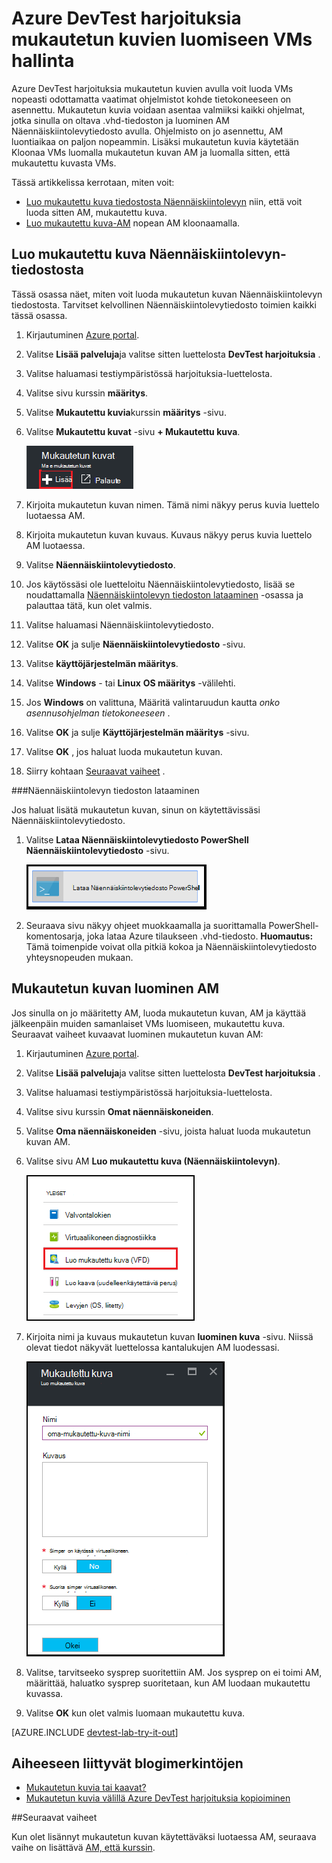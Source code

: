 <properties
    pageTitle="Hallitse Azure DevTest harjoituksia mukautetun kuvien luomiseen VMs | Microsoft Azure"
    description="Opettele luomaan mukautetun kuvan .vhd-tiedosto tai aiemmin luotuun AM-Azure DevTest harjoituksia"
    services="devtest-lab,virtual-machines"
    documentationCenter="na"
    authors="tomarcher"
    manager="douge"
    editor=""/>

<tags
    ms.service="devtest-lab"
    ms.workload="na"
    ms.tgt_pltfrm="na"
    ms.devlang="na"
    ms.topic="article"
    ms.date="09/07/2016"
    ms.author="tarcher"/>

# <a name="manage-azure-devtest-labs-custom-images-to-create-vms"></a>Azure DevTest harjoituksia mukautetun kuvien luomiseen VMs hallinta

Azure DevTest harjoituksia mukautetun kuvien avulla voit luoda VMs nopeasti odottamatta vaatimat ohjelmistot kohde tietokoneeseen on asennettu. Mukautetun kuvia voidaan asentaa valmiiksi kaikki ohjelmat, jotka sinulla on oltava .vhd-tiedoston ja luominen AM Näennäiskiintolevytiedosto avulla. Ohjelmisto on jo asennettu, AM luontiaikaa on paljon nopeammin. Lisäksi mukautetun kuvia käytetään Kloonaa VMs luomalla mukautetun kuvan AM ja luomalla sitten, että mukautettu kuvasta VMs.

Tässä artikkelissa kerrotaan, miten voit:

- [Luo mukautettu kuva tiedostosta Näennäiskiintolevyn](#create-a-custom-image-from-a-vhd-file) niin, että voit luoda sitten AM, mukautettu kuva. 
- [Luo mukautettu kuva-AM](#create-a-custom-image-from-a-vm) nopean AM kloonaamalla.

## <a name="create-a-custom-image-from-a-vhd-file"></a>Luo mukautettu kuva Näennäiskiintolevyn-tiedostosta

Tässä osassa näet, miten voit luoda mukautetun kuvan Näennäiskiintolevyn tiedostosta.
Tarvitset kelvollinen Näennäiskiintolevytiedosto toimien kaikki tässä osassa.   


1. Kirjautuminen [Azure portal](http://go.microsoft.com/fwlink/p/?LinkID=525040).

1. Valitse **Lisää palveluja**ja valitse sitten luettelosta **DevTest harjoituksia** .

1. Valitse haluamasi testiympäristössä harjoituksia-luettelosta.  

1. Valitse sivu kurssin **määritys**. 

1. Valitse **Mukautettu kuvia**kurssin **määritys** -sivu.

1. Valitse **Mukautettu kuvat** -sivu **+ Mukautettu kuva**.

    ![Lisää mukautettu kuva](./media/devtest-lab-create-template/add-custom-image.png)

1. Kirjoita mukautetun kuvan nimen. Tämä nimi näkyy perus kuvia luettelo luotaessa AM.

1. Kirjoita mukautetun kuvan kuvaus. Kuvaus näkyy perus kuvia luettelo AM luotaessa.

1. Valitse **Näennäiskiintolevytiedosto**.

1. Jos käytössäsi ole luetteloitu Näennäiskiintolevytiedosto, lisää se noudattamalla [Näennäiskiintolevyn tiedoston lataaminen](#upload-a-vhd-file) -osassa ja palauttaa tätä, kun olet valmis.

1. Valitse haluamasi Näennäiskiintolevytiedosto.

1. Valitse **OK** ja sulje **Näennäiskiintolevytiedosto** -sivu.

1. Valitse **käyttöjärjestelmän määritys**.

1. Valitse **Windows** - tai **Linux** **OS määritys** -välilehti.

1. Jos **Windows** on valittuna, Määritä valintaruudun kautta *onko asennusohjelman tietokoneeseen* .

1. Valitse **OK** ja sulje **Käyttöjärjestelmän määritys** -sivu.

1. Valitse **OK** , jos haluat luoda mukautetun kuvan.

1. Siirry kohtaan [Seuraavat vaiheet](#next-steps) .

###<a name="upload-a-vhd-file"></a>Näennäiskiintolevyn tiedoston lataaminen

Jos haluat lisätä mukautetun kuvan, sinun on käytettävissäsi Näennäiskiintolevytiedosto.

1. Valitse **Lataa Näennäiskiintolevytiedosto PowerShell** **Näennäiskiintolevytiedosto** -sivu.

    ![Kuvan lataaminen](./media/devtest-lab-create-template/upload-image-using-psh.png)

1. Seuraava sivu näkyy ohjeet muokkaamalla ja suorittamalla PowerShell-komentosarja, joka lataa Azure tilaukseen .vhd-tiedosto. 
**Huomautus:** Tämä toimenpide voivat olla pitkiä kokoa ja Näennäiskiintolevytiedosto yhteysnopeuden mukaan.

## <a name="create-a-custom-image-from-a-vm"></a>Mukautetun kuvan luominen AM
Jos sinulla on jo määritetty AM, luoda mukautetun kuvan, AM ja käyttää jälkeenpäin muiden samanlaiset VMs luomiseen, mukautettu kuva. Seuraavat vaiheet kuvaavat luominen mukautetun kuvan AM:

1. Kirjautuminen [Azure portal](http://go.microsoft.com/fwlink/p/?LinkID=525040).

1. Valitse **Lisää palveluja**ja valitse sitten luettelosta **DevTest harjoituksia** .

1. Valitse haluamasi testiympäristössä harjoituksia-luettelosta.  

1. Valitse sivu kurssin **Omat näennäiskoneiden**.
 
1. Valitse **Oma näennäiskoneiden** -sivu, joista haluat luoda mukautetun kuvan AM.

1. Valitse sivu AM **Luo mukautettu kuva (Näennäiskiintolevyn)**.

    ![Luo mukautettu kuva-valikkovaihtoehto](./media/devtest-lab-create-template/create-custom-image.png)

1. Kirjoita nimi ja kuvaus mukautetun kuvan **luominen kuva** -sivu. Niissä olevat tiedot näkyvät luettelossa kantalukujen AM luodessasi.

    ![Luo mukautettu kuva-sivu](./media/devtest-lab-create-template/create-custom-image-blade.png)

1. Valitse, tarvitseeko sysprep suoritettiin AM. Jos sysprep on ei toimi AM, määrittää, haluatko sysprep suoritetaan, kun AM luodaan mukautettu kuvassa.

1. Valitse **OK** kun olet valmis luomaan mukautettu kuva.

[AZURE.INCLUDE [devtest-lab-try-it-out](../../includes/devtest-lab-try-it-out.md)]

## <a name="related-blog-posts"></a>Aiheeseen liittyvät blogimerkintöjen

- [Mukautetun kuvia tai kaavat?](https://blogs.msdn.microsoft.com/devtestlab/2016/04/06/custom-images-or-formulas/)
- [Mukautetun kuvia välillä Azure DevTest harjoituksia kopioiminen](http://www.visualstudiogeeks.com/blog/DevOps/How-To-Move-CustomImages-VHD-Between-AzureDevTestLabs#copying-custom-images-between-azure-devtest-labs)

##<a name="next-steps"></a>Seuraavat vaiheet

Kun olet lisännyt mukautetun kuvan käytettäväksi luotaessa AM, seuraava vaihe on lisättävä [AM, että kurssin](./devtest-lab-add-vm-with-artifacts.md).